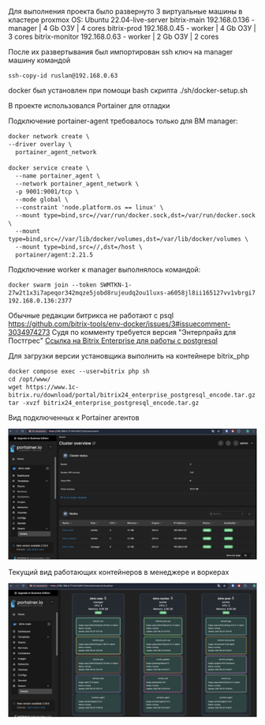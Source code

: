 Для выполнения проекта было развернуто 3 виртуальные машины в кластере proxmox
OS: Ubuntu 22.04-live-server 
bitrix-main 192.168.0.136 - manager | 4 Gb ОЗУ | 4 cores
bitrix-prod 192.168.0.45 - worker | 4 Gb ОЗУ | 3 cores
bitrix-monitor 192.168.0.63 - worker | 2 Gb ОЗУ | 2 cores


После их развертывания был импортирован ssh ключ на manager машину командой
```
ssh-copy-id ruslan@192.168.0.63
```
docker был установлен при помощи bash скрипта ./sh/docker-setup.sh

В проекте использовался Portainer для отладки

Подключение portainer-agent требовалось только для ВМ manager:
```
docker network create \
--driver overlay \
  portainer_agent_network

docker service create \
  --name portainer_agent \
  --network portainer_agent_network \
  -p 9001:9001/tcp \
  --mode global \
  --constraint 'node.platform.os == linux' \
  --mount type=bind,src=//var/run/docker.sock,dst=/var/run/docker.sock \
  --mount type=bind,src=//var/lib/docker/volumes,dst=/var/lib/docker/volumes \
  --mount type=bind,src=//,dst=/host \
  portainer/agent:2.21.5
```
Подключение worker к manager выполнялось командой:
```
docker swarm join --token SWMTKN-1-27w2t1x3i7apeqor342mqze5jobd8rujeudq2ou1luxs-a6058jl8ii165127vv1vbrgi7 192.168.0.136:2377
```


Обычные редакции битрикса не работают с psql 
https://github.com/bitrix-tools/env-docker/issues/3#issuecomment-3034974273
Судя по комменту требуется версия "Энтерпрайз для Постгрес"
[Ссылка на Bitrix Enterprise для работы с postgresql](https://www.1c-bitrix.ru/download/portal/bitrix24_enterprise_postgresql_encode.tar.gz)


Для загрузки версии установщика выполнить на контейнере bitrix_php
```
docker compose exec --user=bitrix php sh
cd /opt/www/
wget https://www.1c-bitrix.ru/download/portal/bitrix24_enterprise_postgresql_encode.tar.gz
tar -xvzf bitrix24_enterprise_postgresql_encode.tar.gz

```
Вид подключенных к Portainer агентов

![alt text](screenshots/image.png)

Текущий вид работающих контейнеров в менеджере и воркерах

![alt text](screenshots/image2.png)
